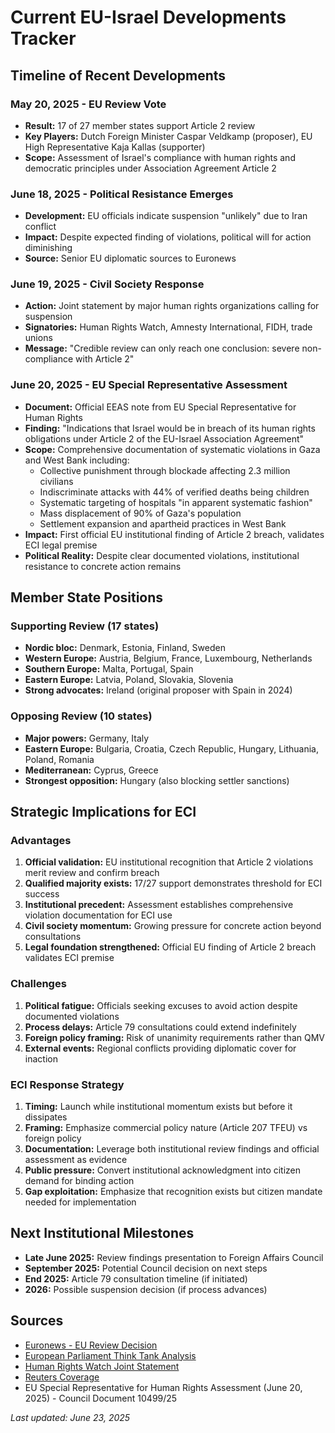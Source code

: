 # Current EU-Israel Developments Tracker

## Timeline of Recent Developments

### May 20, 2025 - EU Review Vote
- **Result:** 17 of 27 member states support Article 2 review
- **Key Players:** Dutch Foreign Minister Caspar Veldkamp (proposer), EU High Representative Kaja Kallas (supporter)
- **Scope:** Assessment of Israel's compliance with human rights and democratic principles under Association Agreement Article 2

### June 18, 2025 - Political Resistance Emerges
- **Development:** EU officials indicate suspension "unlikely" due to Iran conflict
- **Impact:** Despite expected finding of violations, political will for action diminishing
- **Source:** Senior EU diplomatic sources to Euronews

### June 19, 2025 - Civil Society Response
- **Action:** Joint statement by major human rights organizations calling for suspension
- **Signatories:** Human Rights Watch, Amnesty International, FIDH, trade unions
- **Message:** "Credible review can only reach one conclusion: severe non-compliance with Article 2"

### June 20, 2025 - EU Special Representative Assessment
- **Document:** Official EEAS note from EU Special Representative for Human Rights
- **Finding:** "Indications that Israel would be in breach of its human rights obligations under Article 2 of the EU-Israel Association Agreement"
- **Scope:** Comprehensive documentation of systematic violations in Gaza and West Bank including:
  - Collective punishment through blockade affecting 2.3 million civilians
  - Indiscriminate attacks with 44% of verified deaths being children
  - Systematic targeting of hospitals "in apparent systematic fashion"
  - Mass displacement of 90% of Gaza's population
  - Settlement expansion and apartheid practices in West Bank
- **Impact:** First official EU institutional finding of Article 2 breach, validates ECI legal premise
- **Political Reality:** Despite clear documented violations, institutional resistance to concrete action remains

## Member State Positions

### Supporting Review (17 states)
- **Nordic bloc:** Denmark, Estonia, Finland, Sweden
- **Western Europe:** Austria, Belgium, France, Luxembourg, Netherlands
- **Southern Europe:** Malta, Portugal, Spain
- **Eastern Europe:** Latvia, Poland, Slovakia, Slovenia
- **Strong advocates:** Ireland (original proposer with Spain in 2024)

### Opposing Review (10 states)
- **Major powers:** Germany, Italy
- **Eastern Europe:** Bulgaria, Croatia, Czech Republic, Hungary, Lithuania, Poland, Romania
- **Mediterranean:** Cyprus, Greece
- **Strongest opposition:** Hungary (also blocking settler sanctions)

## Strategic Implications for ECI

### Advantages
1. **Official validation:** EU institutional recognition that Article 2 violations merit review and confirm breach
2. **Qualified majority exists:** 17/27 support demonstrates threshold for ECI success
3. **Institutional precedent:** Assessment establishes comprehensive violation documentation for ECI use
4. **Civil society momentum:** Growing pressure for concrete action beyond consultations
5. **Legal foundation strengthened:** Official EU finding of Article 2 breach validates ECI premise

### Challenges
1. **Political fatigue:** Officials seeking excuses to avoid action despite documented violations
2. **Process delays:** Article 79 consultations could extend indefinitely
3. **Foreign policy framing:** Risk of unanimity requirements rather than QMV
4. **External events:** Regional conflicts providing diplomatic cover for inaction

### ECI Response Strategy
1. **Timing:** Launch while institutional momentum exists but before it dissipates
2. **Framing:** Emphasize commercial policy nature (Article 207 TFEU) vs foreign policy
3. **Documentation:** Leverage both institutional review findings and official assessment as evidence
4. **Public pressure:** Convert institutional acknowledgment into citizen demand for binding action
5. **Gap exploitation:** Emphasize that recognition exists but citizen mandate needed for implementation

## Next Institutional Milestones

- **Late June 2025:** Review findings presentation to Foreign Affairs Council
- **September 2025:** Potential Council decision on next steps
- **End 2025:** Article 79 consultation timeline (if initiated)
- **2026:** Possible suspension decision (if process advances)

## Sources
- [Euronews - EU Review Decision](https://www.euronews.com/my-europe/2025/05/20/eu-to-review-its-trade-and-cooperation-with-israel-over-gaza-offensive)
- [European Parliament Think Tank Analysis](https://epthinktank.eu/2025/06/12/review-of-the-eu-israel-association-agreement/)
- [Human Rights Watch Joint Statement](https://www.hrw.org/news/2025/06/19/joint-statement-on-the-eu-israel-association-agreement-review)
- [Reuters Coverage](https://www.reuters.com/world/middle-east/eu-will-review-trade-deal-with-israel-kallas-says-2025-05-20/)
- EU Special Representative for Human Rights Assessment (June 20, 2025) - Council Document 10499/25

*Last updated: June 23, 2025*